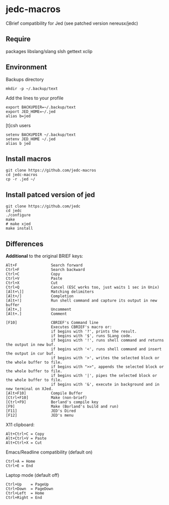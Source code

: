 # jedc-macros

CBrief compatibility for Jed (see patched version nereusx/jedc)

## Require
packages libslang/slang slsh gettext xclip

## Environment

Backups directory
```
mkdir -p ~/.backup/text
```

Add the lines to your profile
```
export BACKUPDIR=~/.backup/text
export JED_HOME=~/.jed
alias b=jed
```

[t]csh users
```
setenv BACKUPDIR ~/.backup/text
setenv JED_HOME ~/.jed
alias b jed
```

## Install macros
```
git clone https://github.com/jedc-macros
cd jedc-macros
cp -r .jed ~/
```

## Install patced version of jed
```
git clone https://github.com/jedc
cd jedc
./configure
make
# make xjed
make install
```

## Differences

**Additional** to the original BRIEF keys:
```
Alt+F               Search forward
Ctrl+F              Search backward
Ctrl+C              Copy
Ctrl+V              Paste
Ctrl+X              Cut
Ctrl+Q              Cancel (ESC works too, just waits 1 sec in Unix)
[Alt+\]]            Matching delimiters
[Alt+/]             Completion
[Alt+!]             Run shell command and capture its output in new buffer
[Alt+,]             Uncomment
[Alt+.]             Comment
```

``` Additional function keys
[F10]               CBRIEF's Command line
                    Executes CBRIEF's macro or: 
                    if begins with '?', prints the result.
                    if begins with '$', runs SLang code.
                    if begins with '!', runs shell command and returns the output in new buf.
                    if begins with '<', runs shell command and insert the output in cur buf.
                    if begins with '>', writes the selected block or the whole buffer to file.
                    if begins with ">>", appends the selected block or the whole buffer to file.
                    if begins with '|', pipes the selected block or the whole buffer to file.
                    if begins with '&', execute in background and in new terminal on XJed.                             
[Alt+F10]           Compile Buffer
[Ctrl+F10]          Make (non-brief)
[Ctrl+F9]           Borland's compile key
[F9]                Make (Borland's build and run)
[F11]               JED's Dired
[F12]               JED's menu
```

X11 clipboard:
```
Alt+Ctrl+C = Copy
Alt+Ctrl+V = Paste
Alt+Ctrl+X = Cut
```

Emacs/Readline compatibility (default on)
```
Ctrl+A = Home
Ctrl+E = End
```

Laptop mode (default off)
```
Ctrl+Up    = PageUp
Ctrl+Down  = PageDown
Ctrl+Left  = Home
Ctrl+Right = End
```


